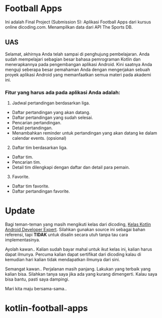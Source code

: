 # Football Apps
Ini adalah Final Project (Submission 5): Aplikasi Football Apps dari kursus online dicoding.com. Menampilkan data dari API The Sports DB.

## UAS
Selamat, akhirnya Anda telah sampai di penghujung pembelajaran. Anda sudah mempelajari sebagian besar bahasa pemrograman Kotlin dan menerapkannya pada pengembangan aplikasi Android. Kini saatnya Anda menguji seberapa besar pemahaman Anda dengan mengerjakan sebuah proyek aplikasi Android yang memanfaatkan semua materi pada akademi ini.

### Fitur yang harus ada pada aplikasi Anda adalah:
1. Jadwal pertandingan berdasarkan liga.
* Daftar pertandingan yang akan datang.
* Daftar pertandingan yang sudah selesai.
* Pencarian pertandingan.
* Detail pertandingan.
* Menambahkan reminder untuk pertandingan yang akan datang ke dalam calendar events. (opsional)
2. Daftar tim berdasarkan liga.
* Daftar tim.
* Pencarian tim.
* Detail tim dilengkapi dengan daftar dan detail para pemain.
3. Favorite.
* Daftar tim favorite.
* Daftar pertandingan favorite.

# Update
Bagi teman-teman yang masih mengikuti kelas dari dicoding, [Kelas Kotlin Android Developer Expert](https://www.dicoding.com/academies/55 "klik untuk melihat kelas"). Silahkan gunakan source ini sebagai bahan referensi, tapi **TIDAK** untuk disalin secara utuh tanpa tau cara implementasinya.

Ayolah kawan.. Kalian sudah bayar mahal untuk ikut kelas ini, kalian harus dapat ilmunya. Percuma kalian dapat sertifikat dari dicoding kalau di kemudian hari kalian tidak mendapatkan ilmunya dari sini.

Semangat kawan.. Perjalanan masih panjang. Lakukan yang terbaik yang kalian bisa. Silahkan tanya saya jika ada yang kurang dimengerti. Kalau saya bisa bantu, pasti saya dampingi.

Mari kita maju bersama-sama..
# kotlin-football-apps
